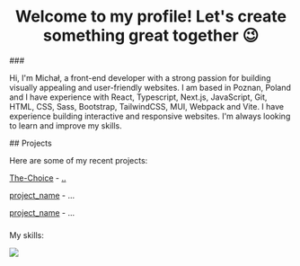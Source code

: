 <h1 align="center">Welcome to my profile! Let's create something great together 😉</h1>
###
<p>Hi, I'm Michał, a front-end developer with a strong passion for building visually appealing and user-friendly websites. I am based in Poznan, Poland and I have experience with React, Typescript, Next.js, JavaScript, Git, HTML, CSS, Sass, Bootstrap, TailwindCSS, MUI, Webpack and Vite. I have experience building interactive and responsive websites. I'm always looking to learn and improve my skills.</p>
## Projects

Here are some of my recent projects:

[The-Choice]([url](https://the-choice.netlify.app/)) - [..](https://the-choice.netlify.app/)

[project_name](url) - ...

[project_name](url) - ...

###

<p>My skills:</p>

<div>
    <img src="https://skillicons.dev/icons?i=react,typescript,nextjs,javascript,git,html,css,sass,bootstrap,tailwindcss,mui,webpack,vite" />
</div>
